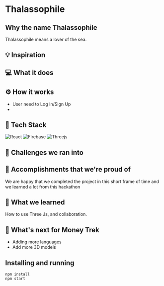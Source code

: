 # Thalassophile

## Why the name **Thalassophile**

Thalassophile means a lover of the sea.

## 💡 Inspiration

## 💻 What it does

## ⚙️ How it works

- User need to Log In/Sign Up
-

## 🔨 Tech Stack

![React](https://img.shields.io/badge/react-%2320232a.svg?style=for-the-badge&logo=react&logoColor=%2361DAFB) ![Firebase](https://img.shields.io/badge/firebase-%23039BE5.svg?style=for-the-badge&logo=firebase) ![Threejs](https://img.shields.io/badge/threejs-black?style=for-the-badge&logo=three.js&logoColor=white)

## 🧠 Challenges we ran into

## 🏅 Accomplishments that we're proud of

We are happy that we completed the project in this short frame of time and we learned a lot from this hackathon

## 📖 What we learned

How to use Three Js, and collaboration.

## 🚀 What's next for Money Trek

- Adding more languages
- Add more 3D models

## Installing and running

```
npm install
npm start
```
